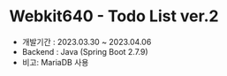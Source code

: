 # Webkit640 - Todo List ver.2

 - 개발기간 : 2023.03.30 ~ 2023.04.06
 - Backend : Java (Spring Boot 2.7.9)
 - 비고: MariaDB 사용
